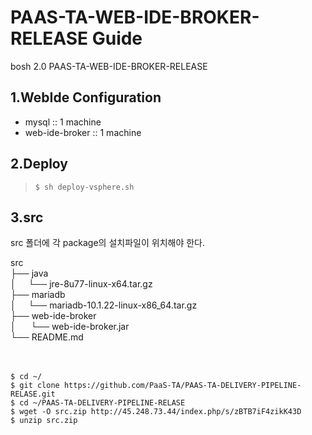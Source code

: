 # PAAS-TA-WEB-IDE-BROKER-RELEASE Guide
bosh 2.0 PAAS-TA-WEB-IDE-BROKER-RELEASE

1.WebIde Configuration
------------------------
- mysql :: 1 machine
- web-ide-broker :: 1 machine

2.Deploy
--------
>`$ sh deploy-vsphere.sh`

3.src
------
src 폴더에 각 package의 설치파일이 위치해야 한다.

src <br>
├── java <br>
│     └── jre-8u77-linux-x64.tar.gz <br>
├── mariadb <br>
│     └── mariadb-10.1.22-linux-x86_64.tar.gz <br>
├── web-ide-broker <br>
│      └── web-ide-broker.jar <br>
└── README.md <br>      
<br>

```
$ cd ~/
$ git clone https://github.com/PaaS-TA/PAAS-TA-DELIVERY-PIPELINE-RELASE.git
$ cd ~/PAAS-TA-DELIVERY-PIPELINE-RELASE
$ wget -O src.zip http://45.248.73.44/index.php/s/zBTB7iF4zikK43D
$ unzip src.zip
```
